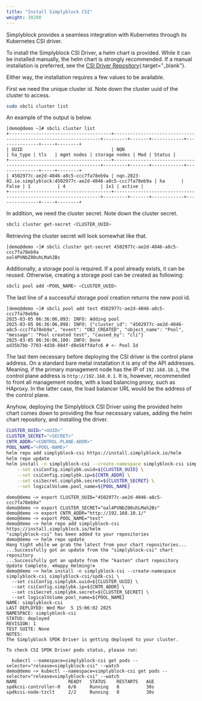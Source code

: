 ```yaml
---
title: "Install Simplyblock CSI"
weight: 30200
---
```


Simplyblock provides a seamless integration with Kubernetes through its Kubernetes CSI driver.

To install the Simplyblock CSI Driver, a helm chart is provided. While it can be installed manually, the helm chart is
strongly recommended. If a manual installation is preferred, see the
[CSI Driver Repository](https://github.com/simplyblock-io/simplyblock-csi/blob/master/docs/install-simplyblock-csi-driver.md){:target="_blank"}. 

Either way, the installation requires a few values to be available.

First we need the unique cluster id. Note down the cluster uuid of the cluster to access.

```bash title="Retrieving the Cluster UUID"
sudo sbcli cluster list
```

An example of the output is below.

```plain title="Example output of a cluster listing"
[demo@demo ~]# sbcli cluster list
+--------------------------------------+-----------------------------------------------------------------+---------+-------+------------+---------------+-----+--------+
| UUID                                 | NQN                                                             | ha_type | tls   | mgmt nodes | storage nodes | Mod | Status |
+--------------------------------------+-----------------------------------------------------------------+---------+-------+------------+---------------+-----+--------+
| 4502977c-ae2d-4046-a8c5-ccc7fa78eb9a | nqn.2023-02.io.simplyblock:4502977c-ae2d-4046-a8c5-ccc7fa78eb9a | ha      | False | 1          | 4             | 1x1 | active |
+--------------------------------------+-----------------------------------------------------------------+---------+-------+------------+---------------+-----+--------+
```

In addition, we need the cluster secret. Note down the cluster secret.

```bash title="Retrieve the Cluster Secret"
sbcli cluster get-secret <CLUSTER_UUID>
```

Retrieving the cluster secret will look somewhat like that.

```plain title="Example output of retrieving a cluster secret"
[demo@demo ~]# sbcli cluster get-secret 4502977c-ae2d-4046-a8c5-ccc7fa78eb9a
oal4PVNbZ80uhLMah2Bs
```

Additionally, a storage pool is required. If a pool already exists, it can be reused. Otherwise, creating a storage
pool can be created as following:

```bash title="Create a Storage Pool"
sbcli pool add <POOL_NAME> <CLUSTER_UUID>
```

The last line of a successful storage pool creation returns the new pool id.

```plain title="Example output of creating a storage pool"
[demo@demo ~]# sbcli pool add test 4502977c-ae2d-4046-a8c5-ccc7fa78eb9a
2025-03-05 06:36:06,093: INFO: Adding pool
2025-03-05 06:36:06,098: INFO: {"cluster_id": "4502977c-ae2d-4046-a8c5-ccc7fa78eb9a", "event": "OBJ_CREATED", "object_name": "Pool", "message": "Pool created test", "caused_by": "cli"}
2025-03-05 06:36:06,100: INFO: Done
ad35b7bb-7703-4d38-884f-d8e56ffdafc6 # <- Pool Id
```

The last item necessary before deploying the CSI driver is the control plane address. On a standard bare metal
installation it is any of the API addresses. Meaning, if the primary management node has the IP of `192.168.10.1`, the
control plane address is `http://192.168.0.1`. It is, however, recommended to front all management nodes, with a load
balancing proxy, such as HAproxy. In the latter case, the load balancer URL would be the address of the control plane.

Anyhow, deploying the Simplyblock CSI Driver using the provided helm chart comes down to providing the four necessary
values, adding the helm chart repository, and installing the driver.

```bash title="Install Simplyblock's CSI Driver"
CLUSTER_UUID="<UUID>"
CLUSTER_SECRET="<SECRET>"
CNTR_ADDR="<CONTROL-PLANE-ADDR>"
POOL_NAME="<POOL-NAME>"
helm repo add simplyblock-csi https://install.simplyblock.io/helm
helm repo update
helm install -n simplyblock-csi --create-namespace simplyblock-csi simplyblock-csi/spdk-csi \
    --set csiConfig.simplybk.uuid=${CLUSTER_UUID} \
    --set csiConfig.simplybk.ip=${CNTR_ADDR} \
    --set csiSecret.simplybk.secret=${CLUSTER_SECRET} \
    --set logicalVolume.pool_name=${POOL_NAME}
```

```plain title="Example output of the CSI driver deployment"
demo@demo ~> export CLUSTER_UUID="4502977c-ae2d-4046-a8c5-ccc7fa78eb9a"
demo@demo ~> export CLUSTER_SECRET="oal4PVNbZ80uhLMah2Bs"
demo@demo ~> export CNTR_ADDR="http://192.168.10.1/"
demo@demo ~> export POOL_NAME="test"
demo@demo ~> helm repo add simplyblock-csi https://install.simplyblock.io/helm
"simplyblock-csi" has been added to your repositories
demo@demo ~> helm repo update
Hang tight while we grab the latest from your chart repositories...
...Successfully got an update from the "simplyblock-csi" chart repository
...Successfully got an update from the "kasten" chart repository
Update Complete. ⎈Happy Helming!⎈
demo@demo ~> helm install -n simplyblock-csi --create-namespace simplyblock-csi simplyblock-csi/spdk-csi \
  --set csiConfig.simplybk.uuid=${CLUSTER_UUID} \
  --set csiConfig.simplybk.ip=${CNTR_ADDR} \
  --set csiSecret.simplybk.secret=${CLUSTER_SECRET} \
  --set logicalVolume.pool_name=${POOL_NAME}
NAME: simplyblock-csi
LAST DEPLOYED: Wed Mar  5 15:06:02 2025
NAMESPACE: simplyblock-csi
STATUS: deployed
REVISION: 1
TEST SUITE: None
NOTES:
The Simplyblock SPDK Driver is getting deployed to your cluster.

To check CSI SPDK Driver pods status, please run:

  kubectl --namespace=simplyblock-csi get pods --selector="release=simplyblock-csi" --watch
demo@demo ~> kubectl --namespace=simplyblock-csi get pods --selector="release=simplyblock-csi" --watch
NAME                   READY   STATUS    RESTARTS   AGE
spdkcsi-controller-0   6/6     Running   0          30s
spdkcsi-node-tzclt     2/2     Running   0          30s
```
